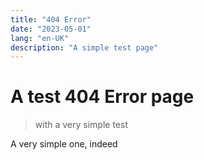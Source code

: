 ```yaml
---
title: "404 Error"
date: "2023-05-01"
lang: "en-UK"
description: "A simple test page"
---
```

# A test 404 Error page

>with a very simple test

A very simple one, indeed
